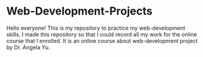 # Web-Development-Projects

Hello everyone! This is my repository to practice my web-development skills. I made this repository so that I could record all my work for the online course that I enrolled. It is an online course about web-development project by Dr. Angela Yu.

